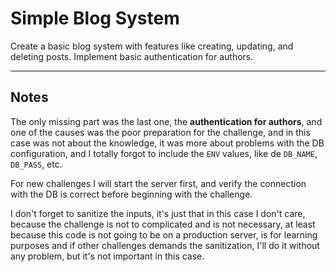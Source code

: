 # Simple Blog System

Create a basic blog system with features like creating, updating, and deleting posts. Implement basic authentication for authors.

---

## Notes

The only missing part was the last one, the **authentication for authors**, and one of the causes was the poor
preparation for the challenge, and in this case was not about the knowledge, it was more about problems with the DB configuration, and I totally forgot to include the ```ENV``` values, like
de ```DB_NAME```, ```DB_PASS```, etc.

For new challenges I will start the server first, and verify the connection with the DB is correct before beginning with the challenge.

I don't forget to sanitize the inputs, it's just that in this case I don't care, because the challenge is not to complicated and is not necessary, at
least because this code is not going to be on a production server, is for learning purposes and if other challenges demands the sanitization, I'll do it
without any problem, but it's not important in this case.